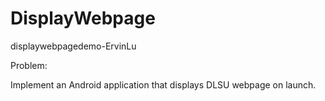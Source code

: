 # DisplayWebpage

displaywebpagedemo-ErvinLu

Problem:

Implement an Android application that displays DLSU webpage on launch.
